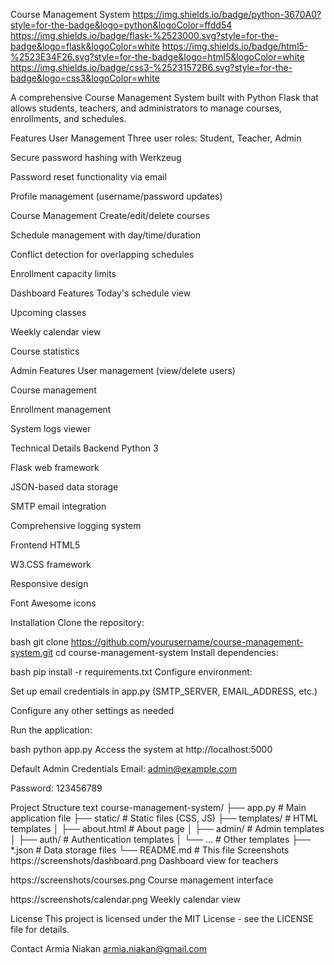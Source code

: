 Course Management System
https://img.shields.io/badge/python-3670A0?style=for-the-badge&logo=python&logoColor=ffdd54
https://img.shields.io/badge/flask-%2523000.svg?style=for-the-badge&logo=flask&logoColor=white
https://img.shields.io/badge/html5-%2523E34F26.svg?style=for-the-badge&logo=html5&logoColor=white
https://img.shields.io/badge/css3-%25231572B6.svg?style=for-the-badge&logo=css3&logoColor=white

A comprehensive Course Management System built with Python Flask that allows students, teachers, and administrators to manage courses, enrollments, and schedules.

Features
User Management
Three user roles: Student, Teacher, Admin

Secure password hashing with Werkzeug

Password reset functionality via email

Profile management (username/password updates)

Course Management
Create/edit/delete courses

Schedule management with day/time/duration

Conflict detection for overlapping schedules

Enrollment capacity limits

Dashboard Features
Today's schedule view

Upcoming classes

Weekly calendar view

Course statistics

Admin Features
User management (view/delete users)

Course management

Enrollment management

System logs viewer

Technical Details
Backend
Python 3

Flask web framework

JSON-based data storage

SMTP email integration

Comprehensive logging system

Frontend
HTML5

W3.CSS framework

Responsive design

Font Awesome icons

Installation
Clone the repository:

bash
git clone https://github.com/yourusername/course-management-system.git
cd course-management-system
Install dependencies:

bash
pip install -r requirements.txt
Configure environment:

Set up email credentials in app.py (SMTP_SERVER, EMAIL_ADDRESS, etc.)

Configure any other settings as needed

Run the application:

bash
python app.py
Access the system at http://localhost:5000

Default Admin Credentials
Email: admin@example.com

Password: 123456789

Project Structure
text
course-management-system/
├── app.py                # Main application file
├── static/               # Static files (CSS, JS)
├── templates/            # HTML templates
│   ├── about.html        # About page
│   ├── admin/            # Admin templates
│   ├── auth/             # Authentication templates
│   └── ...               # Other templates
├── *.json                # Data storage files
└── README.md             # This file
Screenshots
https://screenshots/dashboard.png
Dashboard view for teachers

https://screenshots/courses.png
Course management interface

https://screenshots/calendar.png
Weekly calendar view

License
This project is licensed under the MIT License - see the LICENSE file for details.

Contact
Armia Niakan
armia.niakan@gmail.com
